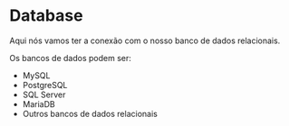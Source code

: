 # Database

Aqui nós vamos ter a conexão com o nosso banco de dados relacionais.

Os bancos de dados podem ser:

- MySQL
- PostgreSQL
- SQL Server
- MariaDB
- Outros bancos de dados relacionais
